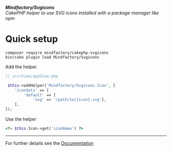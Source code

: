 **_Mindfactory/Svgicons_**  
_CakePHP helper to use SVG icons installed with a package manager like npm_

# Quick setup

```
composer require mindfactory/cakephp-svgicons
bin/cake plugin load Mindfactory/Svgicons
```

Add the helper.

```php
// src/View/appView.php

 $this->addHelper('Mindfactory/Svgicons.Icon', [
    'iconSets' => [
        'default' => [
            'svg' => '/path/to/{icon}.svg'],
    ],
]);
```

Use the helper

```php
<?= $this-Icon->get('iconName') ?>
```

---

For further details see the [Documentation](docs/README.md)
